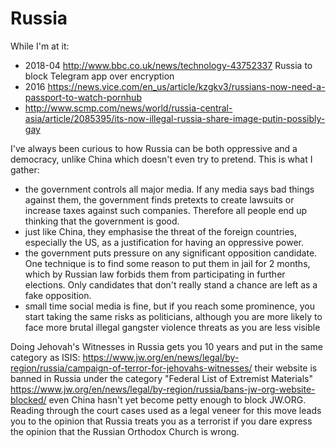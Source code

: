 # Russia

While I'm at it:

- 2018-04 <http://www.bbc.co.uk/news/technology-43752337> Russia to block Telegram app over encryption
- 2016 <https://news.vice.com/en_us/article/kzgkv3/russians-now-need-a-passport-to-watch-pornhub>
- <http://www.scmp.com/news/world/russia-central-asia/article/2085395/its-now-illegal-russia-share-image-putin-possibly-gay>

I've always been curious to how Russia can be both oppressive and a democracy, unlike China which doesn't even try to pretend. This is what I gather:

- the government controls all major media. If any media says bad things against them, the government finds pretexts to create lawsuits or increase taxes against such companies. Therefore all people end up thinking that the government is good.
- just like China, they emphasise the threat of the foreign countries, especially the US, as a justification for having an oppressive power.
- the government puts pressure on any significant opposition candidate. One technique is to find some reason to put them in jail for 2 months, which by Russian law forbids them from participating in further elections. Only candidates that don't really stand a chance are left as a fake opposition.
- small time social media is fine, but if you reach some prominence, you start taking the same risks as politicians, although you are more likely to face more brutal illegal gangster violence threats as you are less visible

Doing Jehovah's Witnesses in Russia gets you 10 years and put in the same category as ISIS: <https://www.jw.org/en/news/legal/by-region/russia/campaign-of-terror-for-jehovahs-witnesses/> their website is banned in Russia under the category "Federal List of Extremist Materials" <https://www.jw.org/en/news/legal/by-region/russia/bans-jw-org-website-blocked/> even China hasn't yet become petty enough to block JW.ORG.  Reading through the court cases used as a legal veneer for this move leads you to the opinion that Russia treats you as a terrorist if you dare express the opinion that the Russian Orthodox Church is wrong.
